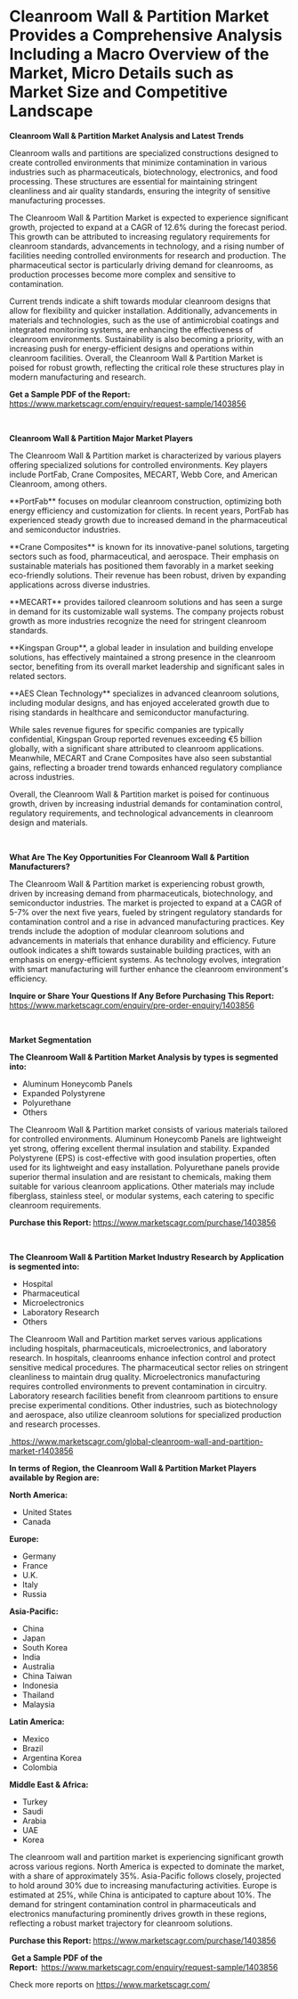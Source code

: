 <p><h1>Cleanroom Wall & Partition Market Provides a Comprehensive Analysis Including a Macro Overview of the Market, Micro Details such as Market Size and Competitive Landscape</h1></p><p><strong>Cleanroom Wall & Partition Market Analysis and Latest Trends</strong></p>
<p><p>Cleanroom walls and partitions are specialized constructions designed to create controlled environments that minimize contamination in various industries such as pharmaceuticals, biotechnology, electronics, and food processing. These structures are essential for maintaining stringent cleanliness and air quality standards, ensuring the integrity of sensitive manufacturing processes.</p><p>The Cleanroom Wall & Partition Market is expected to experience significant growth, projected to expand at a CAGR of 12.6% during the forecast period. This growth can be attributed to increasing regulatory requirements for cleanroom standards, advancements in technology, and a rising number of facilities needing controlled environments for research and production. The pharmaceutical sector is particularly driving demand for cleanrooms, as production processes become more complex and sensitive to contamination.</p><p>Current trends indicate a shift towards modular cleanroom designs that allow for flexibility and quicker installation. Additionally, advancements in materials and technologies, such as the use of antimicrobial coatings and integrated monitoring systems, are enhancing the effectiveness of cleanroom environments. Sustainability is also becoming a priority, with an increasing push for energy-efficient designs and operations within cleanroom facilities. Overall, the Cleanroom Wall & Partition Market is poised for robust growth, reflecting the critical role these structures play in modern manufacturing and research.</p></p>
<p><strong>Get a Sample PDF of the Report:&nbsp;</strong> <a href="https://www.marketscagr.com/enquiry/request-sample/1403856?utm_campaign=2770&utm_medium=2&utm_source=Github&utm_content=ia&utm_term=28032025&utm_id=cleanroom-wall-partition">https://www.marketscagr.com/enquiry/request-sample/1403856</a></p>
<p>&nbsp;</p>
<p><strong>Cleanroom Wall & Partition Major Market Players</strong></p>
<p><p>The Cleanroom Wall & Partition market is characterized by various players offering specialized solutions for controlled environments. Key players include PortFab, Crane Composites, MECART, Webb Core, and American Cleanroom, among others. </p><p>**PortFab** focuses on modular cleanroom construction, optimizing both energy efficiency and customization for clients. In recent years, PortFab has experienced steady growth due to increased demand in the pharmaceutical and semiconductor industries.</p><p>**Crane Composites** is known for its innovative-panel solutions, targeting sectors such as food, pharmaceutical, and aerospace. Their emphasis on sustainable materials has positioned them favorably in a market seeking eco-friendly solutions. Their revenue has been robust, driven by expanding applications across diverse industries.</p><p>**MECART** provides tailored cleanroom solutions and has seen a surge in demand for its customizable wall systems. The company projects robust growth as more industries recognize the need for stringent cleanroom standards.</p><p>**Kingspan Group**, a global leader in insulation and building envelope solutions, has effectively maintained a strong presence in the cleanroom sector, benefiting from its overall market leadership and significant sales in related sectors.</p><p>**AES Clean Technology** specializes in advanced cleanroom solutions, including modular designs, and has enjoyed accelerated growth due to rising standards in healthcare and semiconductor manufacturing.</p><p>While sales revenue figures for specific companies are typically confidential, Kingspan Group reported revenues exceeding €5 billion globally, with a significant share attributed to cleanroom applications. Meanwhile, MECART and Crane Composites have also seen substantial gains, reflecting a broader trend towards enhanced regulatory compliance across industries.</p><p>Overall, the Cleanroom Wall & Partition market is poised for continuous growth, driven by increasing industrial demands for contamination control, regulatory requirements, and technological advancements in cleanroom design and materials.</p></p>
<p>&nbsp;</p>
<p><strong>What Are The Key Opportunities For Cleanroom Wall & Partition Manufacturers?</strong></p>
<p><p>The Cleanroom Wall & Partition market is experiencing robust growth, driven by increasing demand from pharmaceuticals, biotechnology, and semiconductor industries. The market is projected to expand at a CAGR of 5-7% over the next five years, fueled by stringent regulatory standards for contamination control and a rise in advanced manufacturing practices. Key trends include the adoption of modular cleanroom solutions and advancements in materials that enhance durability and efficiency. Future outlook indicates a shift towards sustainable building practices, with an emphasis on energy-efficient systems. As technology evolves, integration with smart manufacturing will further enhance the cleanroom environment's efficiency.</p></p>
<p><strong>Inquire or Share Your Questions If Any Before Purchasing This Report:</strong> <a href="https://www.marketscagr.com/enquiry/pre-order-enquiry/1403856?utm_campaign=2770&utm_medium=2&utm_source=Github&utm_content=ia&utm_term=28032025&utm_id=cleanroom-wall-partition">https://www.marketscagr.com/enquiry/pre-order-enquiry/1403856</a></p>
<p>&nbsp;</p>
<p><strong>Market Segmentation</strong></p>
<p><strong>The Cleanroom Wall & Partition Market Analysis by types is segmented into:</strong></p>
<p><ul><li>Aluminum Honeycomb Panels</li><li>Expanded Polystyrene</li><li>Polyurethane</li><li>Others</li></ul></p>
<p><p>The Cleanroom Wall & Partition market consists of various materials tailored for controlled environments. Aluminum Honeycomb Panels are lightweight yet strong, offering excellent thermal insulation and stability. Expanded Polystyrene (EPS) is cost-effective with good insulation properties, often used for its lightweight and easy installation. Polyurethane panels provide superior thermal insulation and are resistant to chemicals, making them suitable for various cleanroom applications. Other materials may include fiberglass, stainless steel, or modular systems, each catering to specific cleanroom requirements.</p></p>
<p><strong>Purchase this Report:&nbsp;</strong><a href="https://www.marketscagr.com/purchase/1403856?utm_campaign=2770&utm_medium=2&utm_source=Github&utm_content=ia&utm_term=28032025&utm_id=cleanroom-wall-partition">https://www.marketscagr.com/purchase/1403856</a></p>
<p>&nbsp;</p>
<p><strong>The Cleanroom Wall & Partition Market Industry Research by Application is segmented into:</strong></p>
<p><ul><li>Hospital</li><li>Pharmaceutical</li><li>Microelectronics</li><li>Laboratory Research</li><li>Others</li></ul></p>
<p><p>The Cleanroom Wall and Partition market serves various applications including hospitals, pharmaceuticals, microelectronics, and laboratory research. In hospitals, cleanrooms enhance infection control and protect sensitive medical procedures. The pharmaceutical sector relies on stringent cleanliness to maintain drug quality. Microelectronics manufacturing requires controlled environments to prevent contamination in circuitry. Laboratory research facilities benefit from cleanroom partitions to ensure precise experimental conditions. Other industries, such as biotechnology and aerospace, also utilize cleanroom solutions for specialized production and research processes.</p></p>
<p><a href="https://www.marketscagr.com/global-cleanroom-wall-and-partition-market-r1403856?utm_campaign=2770&utm_medium=2&utm_source=Github&utm_content=ia&utm_term=28032025&utm_id=cleanroom-wall-partition">&nbsp;https://www.marketscagr.com/global-cleanroom-wall-and-partition-market-r1403856</a></p>
<p><strong>In terms of Region, the Cleanroom Wall & Partition Market Players available by Region are:</strong></p>
<p>
    <p> <strong> North America: </strong>
        <ul>
            <li>United States</li>
            <li>Canada</li>
        </ul>
        </p> 
    <p> <strong> Europe: </strong>
        <ul>
            <li>Germany</li>
            <li>France</li>
            <li>U.K.</li>
            <li>Italy</li>
            <li>Russia</li>
        </ul>
        </p> 
    <p> <strong> Asia-Pacific: </strong>
        <ul>
            <li>China</li>
            <li>Japan</li>
            <li>South Korea</li>
            <li>India</li>
            <li>Australia</li>
            <li>China Taiwan</li>
            <li>Indonesia</li>
            <li>Thailand</li>
            <li>Malaysia</li>
        </ul>
        </p> 
    <p> <strong> Latin America: </strong>
        <ul>
            <li>Mexico</li>
            <li>Brazil</li>
            <li>Argentina Korea</li>
            <li>Colombia</li>
        </ul>
        </p> 
    <p> <strong> Middle East & Africa: </strong>
        <ul>
            <li>Turkey</li>
            <li>Saudi</li>
            <li>Arabia</li>
            <li>UAE</li>
            <li>Korea</li>
        </ul>
    </p>
    </p>
<p><p>The cleanroom wall and partition market is experiencing significant growth across various regions. North America is expected to dominate the market, with a share of approximately 35%. Asia-Pacific follows closely, projected to hold around 30% due to increasing manufacturing activities. Europe is estimated at 25%, while China is anticipated to capture about 10%. The demand for stringent contamination control in pharmaceuticals and electronics manufacturing prominently drives growth in these regions, reflecting a robust market trajectory for cleanroom solutions.</p></p>
<p><strong>Purchase this Report: </strong><a href="https://www.marketscagr.com/purchase/1403856?utm_campaign=2770&utm_medium=2&utm_source=Github&utm_content=ia&utm_term=28032025&utm_id=cleanroom-wall-partition">https://www.marketscagr.com/purchase/1403856</a></p>
<p>&nbsp;<strong>Get a Sample PDF of the Report:&nbsp;&nbsp;</strong><a href="https://www.marketscagr.com/enquiry/request-sample/1403856?utm_campaign=2770&utm_medium=2&utm_source=Github&utm_content=ia&utm_term=28032025&utm_id=cleanroom-wall-partition">https://www.marketscagr.com/enquiry/request-sample/1403856</a></p>
<p><strong></strong></p>
<p>Check more reports on <a href="https://www.marketscagr.com/?utm_campaign=2770&utm_medium=2&utm_source=Github&utm_content=ia&utm_term=28032025&utm_id=cleanroom-wall-partition">https://www.marketscagr.com/</a></p>